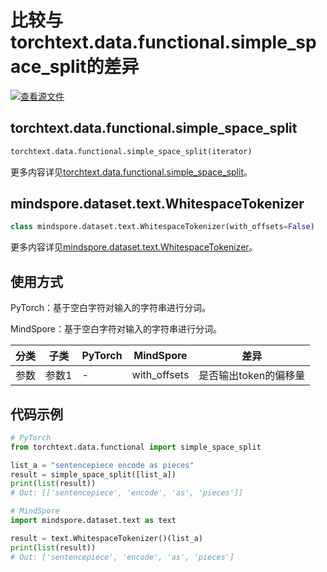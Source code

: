 # 比较与torchtext.data.functional.simple_space_split的差异

[![查看源文件](https://mindspore-website.obs.cn-north-4.myhuaweicloud.com/website-images/r2.4.10/resource/_static/logo_source.svg)](https://gitee.com/mindspore/docs/blob/r2.4.10/docs/mindspore/source_zh_cn/note/api_mapping/pytorch_diff/WhitespaceTokenizer.md)

## torchtext.data.functional.simple_space_split

```python
torchtext.data.functional.simple_space_split(iterator)
```

更多内容详见[torchtext.data.functional.simple_space_split](https://pytorch.org/text/0.9.0/data_functional.html#torchtext.data.functional.simple_space_split)。

## mindspore.dataset.text.WhitespaceTokenizer

```python
class mindspore.dataset.text.WhitespaceTokenizer(with_offsets=False)
```

更多内容详见[mindspore.dataset.text.WhitespaceTokenizer](https://www.mindspore.cn/docs/zh-CN/r2.4.10/api_python/dataset_text/mindspore.dataset.text.WhitespaceTokenizer.html#mindspore.dataset.text.WhitespaceTokenizer)。

## 使用方式

PyTorch：基于空白字符对输入的字符串进行分词。

MindSpore：基于空白字符对输入的字符串进行分词。

| 分类 | 子类 |PyTorch | MindSpore | 差异 |
| --- | ---   | ---   | ---        |---  |
|参数 | 参数1 | -    | with_offsets     | 是否输出token的偏移量 |

## 代码示例

```python
# PyTorch
from torchtext.data.functional import simple_space_split

list_a = "sentencepiece encode as pieces"
result = simple_space_split([list_a])
print(list(result))
# Out: [['sentencepiece', 'encode', 'as', 'pieces']]

# MindSpore
import mindspore.dataset.text as text

result = text.WhitespaceTokenizer()(list_a)
print(list(result))
# Out: ['sentencepiece', 'encode', 'as', 'pieces']
```
